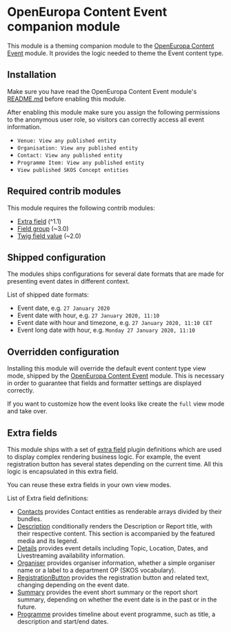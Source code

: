 # OpenEuropa Content Event companion module

This module is a theming companion module to the [OpenEuropa Content Event](https://github.com/openeuropa/oe_content/tree/master/modules/oe_content_event) module.
It provides the logic needed to theme the Event content type.

## Installation

Make sure you have read the OpenEuropa Content Event module's [README.md](https://github.com/openeuropa/oe_content/tree/master/modules/oe_content_event/README.md)
before enabling this module.

After enabling this module make sure you assign the following permissions to the anonymous user role, so visitors can
correctly access all event information.

- `Venue: View any published entity`
- `Organisation: View any published entity`
- `Contact: View any published entity`
- `Programme Item: View any published entity`
- `View published SKOS Concept entities`

## Required contrib modules

This module requires the following contrib modules:

* [Extra field](https://www.drupal.org/project/extra_field) (^1.1)
* [Field group](https://www.drupal.org/project/field_group) (~3.0)
* [Twig field value](https://www.drupal.org/project/twig_field_value) (~2.0)

## Shipped configuration

The modules ships configurations for several date formats that are made for presenting event dates in different context.

List of shipped date formats:

* Event date, e.g. `27 January 2020`
* Event date with hour, e.g. `27 January 2020, 11:10`
* Event date with hour and timezone, e.g. `27 January 2020, 11:10 CET`
* Event long date with hour, e.g. `Monday 27 January 2020, 11:10`

## Overridden configuration

Installing this module will override the default event content type view mode, shipped by the
[OpenEuropa Content Event](https://github.com/openeuropa/oe_content/tree/master/modules/oe_content_event)
module. This is necessary in order to guarantee that fields and formatter settings are displayed correctly.

If you want to customize how the event looks like create the `full` view mode and take over.

## Extra fields

This module ships with a set of [extra field](https://www.drupal.org/project/extra_field) plugin definitions which are
used to display complex rendering business logic. For example, the event registration button has several states
depending on the current time. All this logic is encapsulated in this extra field.

You can reuse these extra fields in your own view modes.

List of Extra field definitions:

* [Contacts](/modules/oe_theme_content_event/src/Plugin/ExtraField/Display/ContactsExtraField.php) provides Contact
  entities as renderable arrays divided by their bundles.
* [Description](/modules/oe_theme_content_event/src/Plugin/ExtraField/Display/DescriptionExtraField.php) conditionally
  renders the Description or Report title, with their respective content. This section is accompanied by the featured media and its legend.
* [Details](/modules/oe_theme_content_event/src/Plugin/ExtraField/Display/DetailsExtraField.php) provides event details
  including Topic, Location, Dates, and Livestreaming availability information.
* [Organiser](/modules/oe_theme_content_event/src/Plugin/ExtraField/Display/OrganiserExtraField.php) provides
  organiser information, whether a simple organiser name or a label to a department OP (SKOS vocabulary).
* [RegistrationButton](/modules/oe_theme_content_event/src/Plugin/ExtraField/Display/RegistrationButtonExtraField.php)
  provides the registration button and related text, changing depending on the event date.
* [Summary](/modules/oe_theme_content_event/src/Plugin/ExtraField/Display/SummaryExtraField.php) provides the event
  short summary or the report short summary, depending on whether the event date is in the past or in the future.
* [Programme](/modules/oe_theme_content_event/src/Plugin/ExtraField/Display/ProgrammeExtraField.php) provides timeline about event programme, such as title, a description and start/end dates.
